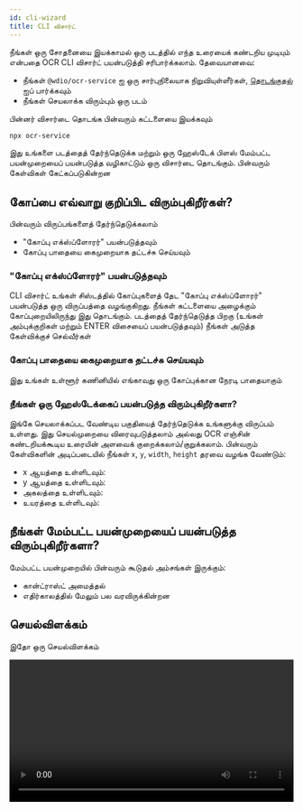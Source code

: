 ```yaml
---
id: cli-wizard
title: CLI விசார்ட்
---
```


நீங்கள் ஒரு சோதனையை இயக்காமல் ஒரு படத்தில் எந்த உரையைக் கண்டறிய முடியும் என்பதை OCR CLI விசார்ட் பயன்படுத்தி சரிபார்க்கலாம். தேவையானவை:

-   நீங்கள் `@wdio/ocr-service` ஐ ஒரு சார்புநிலையாக நிறுவியுள்ளீர்கள், [தொடங்குதல்](./getting-started) ஐப் பார்க்கவும்
-   நீங்கள் செயலாக்க விரும்பும் ஒரு படம்

பின்னர் விசார்டை தொடங்க பின்வரும் கட்டளையை இயக்கவும்

```sh
npx ocr-service
```

இது உங்களை படத்தைத் தேர்ந்தெடுக்க மற்றும் ஒரு ஹேஸ்டேக் பிளஸ் மேம்பட்ட பயன்முறையைப் பயன்படுத்த வழிகாட்டும் ஒரு விசார்டை தொடங்கும். பின்வரும் கேள்விகள் கேட்கப்படுகின்றன

## கோப்பை எவ்வாறு குறிப்பிட விரும்புகிறீர்கள்?

பின்வரும் விருப்பங்களைத் தேர்ந்தெடுக்கலாம்

-   "கோப்பு எக்ஸ்ப்ளோரர்" பயன்படுத்தவும்
-   கோப்பு பாதையை கைமுறையாக தட்டச்சு செய்யவும்

### "கோப்பு எக்ஸ்ப்ளோரர்" பயன்படுத்தவும்

CLI விசார்ட் உங்கள் சிஸ்டத்தில் கோப்புகளைத் தேட "கோப்பு எக்ஸ்ப்ளோரர்" பயன்படுத்த ஒரு விருப்பத்தை வழங்குகிறது. நீங்கள் கட்டளையை அழைக்கும் கோப்புறையிலிருந்து இது தொடங்கும். படத்தைத் தேர்ந்தெடுத்த பிறகு (உங்கள் அம்புக்குறிகள் மற்றும் ENTER விசையைப் பயன்படுத்தவும்) நீங்கள் அடுத்த கேள்விக்குச் செல்வீர்கள்

### கோப்பு பாதையை கைமுறையாக தட்டச்சு செய்யவும்

இது உங்கள் உள்ளூர் கணினியில் எங்காவது ஒரு கோப்புக்கான நேரடி பாதையாகும்

### நீங்கள் ஒரு ஹேஸ்டேக்கைப் பயன்படுத்த விரும்புகிறீர்களா?

இங்கே செயலாக்கப்பட வேண்டிய பகுதியைத் தேர்ந்தெடுக்க உங்களுக்கு விருப்பம் உள்ளது. இது செயல்முறையை விரைவுபடுத்தலாம் அல்லது OCR எஞ்சின் கண்டறியக்கூடிய உரையின் அளவைக் குறைக்கலாம்/குறுக்கலாம். பின்வரும் கேள்விகளின் அடிப்படையில் நீங்கள் `x`, `y`, `width`, `height` தரவை வழங்க வேண்டும்:

-   x ஆயத்தை உள்ளிடவும்:
-   y ஆயத்தை உள்ளிடவும்:
-   அகலத்தை உள்ளிடவும்:
-   உயரத்தை உள்ளிடவும்:

## நீங்கள் மேம்பட்ட பயன்முறையைப் பயன்படுத்த விரும்புகிறீர்களா?

மேம்பட்ட பயன்முறையில் பின்வரும் கூடுதல் அம்சங்கள் இருக்கும்:

-   கான்ட்ராஸ்ட் அமைத்தல்
-   எதிர்காலத்தில் மேலும் பல வரவிருக்கின்றன

## செயல்விளக்கம்

இதோ ஒரு செயல்விளக்கம்

<video controls width="100%">
  <source src="/img/ocr/ocr-service-cli.mp4" />
</video>